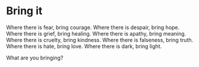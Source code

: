 # Bring it

Where there is fear, bring courage. Where there is despair, bring hope. Where there is grief, bring healing. Where there is apathy, bring meaning. Where there is cruelty, bring kindness. Where there is falseness, bring truth. Where there is hate, bring love. Where there is dark, bring light.

What are you bringing?
